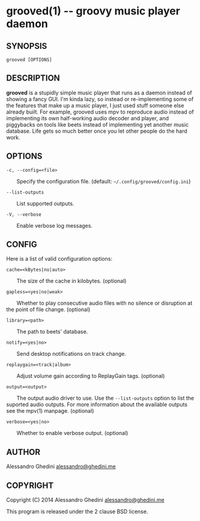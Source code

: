 grooved(1) -- groovy music player daemon
========================================

## SYNOPSIS

`grooved [OPTIONS]`

## DESCRIPTION

**grooved** is a stupidly simple music player that runs as a daemon instead of
showing a fancy GUI. I'm kinda lazy, so instead or re-implementing some of the
features that make up a music player, I just used stuff someone else already
built. For example, grooved uses mpv to reproduce audio instead of implementing
its own half-working audio decoder and player, and piggybacks on tools like
beets instead of implementing yet another music database. Life gets so much
better once you let other people do the hard work.

## OPTIONS

`-c, --config=<file>`

&nbsp;&nbsp;&nbsp;&nbsp;&nbsp;&nbsp;
Specify the configuration file. (default: `~/.config/grooved/config.ini`)

`--list-outputs`

&nbsp;&nbsp;&nbsp;&nbsp;&nbsp;&nbsp;
List supported outputs.

`-V, --verbose`

&nbsp;&nbsp;&nbsp;&nbsp;&nbsp;&nbsp;
Enable verbose log messages.

## CONFIG

Here is a list of valid configuration options:

`cache=<kBytes|no|auto>`

&nbsp;&nbsp;&nbsp;&nbsp;&nbsp;&nbsp;
The size of the cache in kilobytes. (optional)

`gapless=<yes|no|weak>`

&nbsp;&nbsp;&nbsp;&nbsp;&nbsp;&nbsp;
Whether to play consecutive audio files with no silence or disruption at the
point of file change. (optional)

`library=<path>`

&nbsp;&nbsp;&nbsp;&nbsp;&nbsp;&nbsp;
The path to beets' database.

`notify=<yes|no>`

&nbsp;&nbsp;&nbsp;&nbsp;&nbsp;&nbsp;
Send desktop notifications on track change.

`replaygain=<track|album>`

&nbsp;&nbsp;&nbsp;&nbsp;&nbsp;&nbsp;
Adjust volume gain according to ReplayGain tags. (optional)

`output=<output>`

&nbsp;&nbsp;&nbsp;&nbsp;&nbsp;&nbsp;
The output audio driver to use. Use the `--list-outputs` option to list the
suported audio outputs. For more information about the available outputs see
the mpv(1) manpage. (optional)

`verbose=<yes|no>`

&nbsp;&nbsp;&nbsp;&nbsp;&nbsp;&nbsp;
Whether to enable verbose output. (optional)

## AUTHOR ##

Alessandro Ghedini <alessandro@ghedini.me>

## COPYRIGHT ##

Copyright (C) 2014 Alessandro Ghedini <alessandro@ghedini.me>

This program is released under the 2 clause BSD license.
